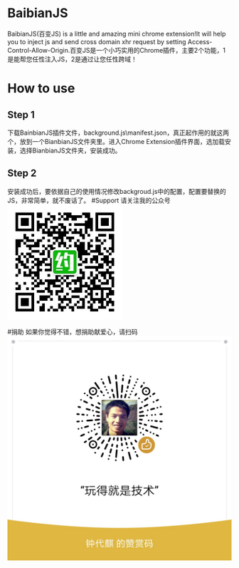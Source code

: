# BaibianJS
BaibianJS(百变JS) is a little and amazing mini chrome extension!It will help you to inject js and send cross domain xhr  request  by setting Access-Control-Allow-Origin.百变JS是一个小巧实用的Chrome插件，主要2个功能，1是能帮您任性注入JS，2是通过让您任性跨域！
# How to use
## Step 1
下载BainbianJS插件文件，background.js\manifest.json，真正起作用的就这两个，放到一个BianbianJS文件夹里。进入Chrome Extension插件界面，选加载安装，选择BianbianJS文件夹，安装成功。
## Step 2
安装成功后，要依据自己的使用情况修改backgroud.js中的配置，配置要替换的JS，非常简单，就不废话了。
#Support
请关注我的公众号
![约吗公众号](https://github.com/Lancker/NIM_Web_Weapp_Demo/blob/master/res_github/qrcode_for_yuema.jpg)

#捐助
如果你觉得不错，想捐助献爱心，请扫码
![微信赞赏码](./wxqrcode.jpg)


